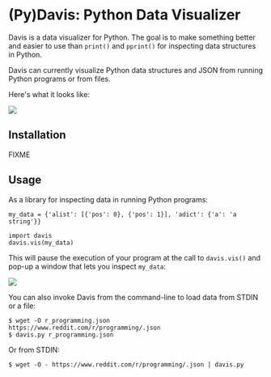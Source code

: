 (Py)Davis: Python Data Visualizer
=================================

Davis is a data visualizer for Python. The goal is to make something better
and easier to use than `print()` and `pprint()` for inspecting data structures
in Python.

Davis can currently visualize Python data structures and JSON from running
Python programs or from files.

Here's what it looks like:

![](https://raw.githubusercontent.com/fboender/davis/master/contrib/scrsht_main.png)

## Installation

FIXME

## Usage

As a library for inspecting data in running Python programs:

    my_data = {'alist': [{'pos': 0}, {'pos': 1}], 'adict': {'a': 'a string'}}

    import davis
    davis.vis(my_data)

This will pause the execution of your program at the call to `davis.vis()` and
pop-up a window that lets you inspect `my_data`:

![](https://raw.githubusercontent.com/fboender/davis/master/contrib/scrsht_inline.png)

You can also invoke Davis from the command-line to load data from STDIN or a
file:

    $ wget -O r_programming.json https://www.reddit.com/r/programming/.json
    $ davis.py r_programming.json

Or from STDIN:

    $ wget -O - https://www.reddit.com/r/programming/.json | davis.py

